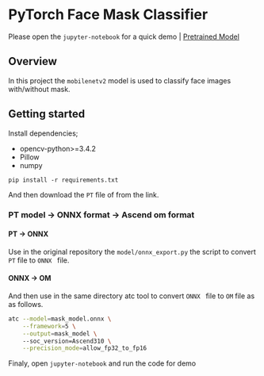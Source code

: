 # PyTorch Face Mask Classifier
Please open the `jupyter-notebook` for a quick demo | [Pretrained Model](https://onebox.huawei.com/p/a79f35add575531ee601c5843abead7c)

## Overview
In this project the `mobilenetv2` model is used to classify face images with/without mask.

## Getting started
Install dependencies;
- opencv-python>=3.4.2
- Pillow
- numpy

```
pip install -r requirements.txt
```
And then download the `PT` file of from the link.

### PT model -> ONNX format -> Ascend om format
#### PT -> ONNX
Use in the original repository  the `model/onnx_export.py` the script to convert `PT` file to `ONNX ` file.

#### ONNX -> OM
And then use in the same directory atc tool to convert `ONNX ` file to `OM` file as as follows.
```bash
atc --model=mask_model.onnx \
    --framework=5 \
    --output=mask_model \ 
    --soc_version=Ascend310 \
    --precision_mode=allow_fp32_to_fp16
```

Finaly, open `jupyter-notebook` and run the code for demo